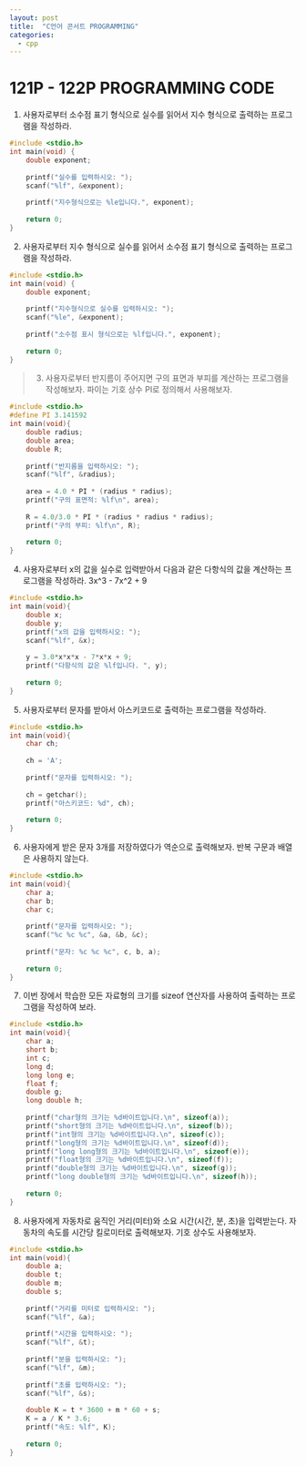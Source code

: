 ```yaml
---
layout: post
title:  "C언어 콘서트 PROGRAMMING"
categories:
  - cpp
---
```

# 121P - 122P PROGRAMMING CODE

1. 사용자로부터 소수점 표기 형식으로 실수를 읽어서 지수 형식으로 출력하는 프로그램을 작성하라.
```c
#include <stdio.h>
int main(void) {
	double exponent;
	
	printf("실수를 입력하시오: ");
	scanf("%lf", &exponent);
	
	printf("지수형식으로는 %le입니다.", exponent);
	
	return 0; 
}
```  

2. 사용자로부터 지수 형식으로 실수를 읽어서 소수점 표기 형식으로 출력하는 프로그램을 작성하라.
```c
#include <stdio.h>
int main(void) {
	double exponent;
	
	printf("지수형식으로 실수를 입력하시오: ");
	scanf("%le", &exponent);
	
	printf("소수점 표시 형식으로는 %lf입니다.", exponent); 
	
	return 0; 
}
```  

> 3. 사용자로부터 반지름이 주어지면 구의 표면과 부피를 계산하는 프로그램을 작성해보자. 파이는 기호 상수 PI로 정의해서 사용해보자.
```c
#include <stdio.h>
#define PI 3.141592
int main(void){
	double radius;
	double area;
	double R;
	
	printf("반지름을 입력하시오: ");
	scanf("%lf", &radius);
	
	area = 4.0 * PI * (radius * radius);
	printf("구의 표면적: %lf\n", area);
	
	R = 4.0/3.0 * PI * (radius * radius * radius);
	printf("구의 부피: %lf\n", R);
	
	return 0;
}  
```

4. 사용자로부터 x의 값을 실수로 입력받아서 다음과 같은 다항식의 값을 계산하는 프로그램을 작성하라.
3x^3 - 7x^2 + 9
```c
#include <stdio.h>
int main(void){
	double x;
	double y; 
	printf("x의 값을 입력하시오: ");
	scanf("%lf", &x); 
	
	y = 3.0*x*x*x - 7*x*x + 9;
	printf("다항식의 값은 %lf입니다. ", y);
	
	return 0;
}
```  

5. 사용자로부터 문자를 받아서 아스키코드로 출력하는 프로그램을 작성하라.
```c
#include <stdio.h>
int main(void){
	char ch;
	
	ch = 'A';
	
	printf("문자를 입력하시오: ");
	
	ch = getchar();
	printf("아스키코드: %d", ch); 
	
	return 0;
}  
```

6. 사용자에게 받은 문자 3개를 저장하였다가 역순으로 출력해보자. 반복 구문과 배열은 사용하지 않는다.
```c
#include <stdio.h>
int main(void){
	char a;
	char b;
	char c;
	
	printf("문자를 입력하시오: ");
	scanf("%c %c %c", &a, &b, &c);
	
	printf("문자: %c %c %c", c, b, a);
	 
	return 0;
}  
```

7. 이번 장에서 학습한 모든 자료형의 크기를 sizeof 연산자를 사용하여 출력하는 프로그램을 작성하여 보라.
```c
#include <stdio.h>
int main(void){
	char a;
	short b;
	int c;
	long d;
	long long e;
	float f;
	double g;
	long double h;
	
	printf("char형의 크기는 %d바이트입니다.\n", sizeof(a));
	printf("short형의 크기는 %d바이트입니다.\n", sizeof(b));
	printf("int형의 크기는 %d바이트입니다.\n", sizeof(c));
	printf("long형의 크기는 %d바이트입니다.\n", sizeof(d));
	printf("long long형의 크기는 %d바이트입니다.\n", sizeof(e));
	printf("float형의 크기는 %d바이트입니다.\n", sizeof(f));
	printf("double형의 크기는 %d바이트입니다.\n", sizeof(g));
	printf("long double형의 크기는 %d바이트입니다.\n", sizeof(h));
	
	return 0;
}  
```

8. 사용자에게 자동차로 움직인 거리(미터)와 소요 시간(시간, 분, 초)을 입력받는다. 자동차의 속도를 시간당 킬로미터로 출력해보자. 기호 상수도 사용해보자.
```c
#include <stdio.h>
int main(void){
	double a;
	double t;
	double m;
	double s;
	
	printf("거리를 미터로 입력하시오: ");
	scanf("%lf", &a);
	
	printf("시간을 입력하시오: ");
	scanf("%lf", &t);
	
	printf("분을 입력하시오: ");
	scanf("%lf", &m);
	
	printf("초를 입력하시오: ");
	scanf("%lf", &s);
	
	double K = t * 3600 + m * 60 + s;
	K = a / K * 3.6;
	printf("속도: %lf", K);
	
	return 0;
}  
```
